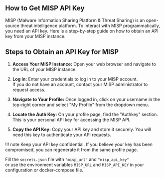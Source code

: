 ## How to Get MISP API Key

MISP (Malware Information Sharing Platform & Threat Sharing) is an open-source threat intelligence platform. To interact with MISP programmatically, you need an API key. Here is a step-by-step guide on how to obtain an API key from your MISP instance.

## Steps to Obtain an API Key for MISP

1. **Access Your MISP Instance:**
    Open your web browser and navigate to the URL of your MISP instance.

2. **Log In:**
    Enter your credentials to log in to your MISP account.  
    If you do not have an account, contact your MISP administrator to request access.

3. **Navigate to Your Profile:**
    Once logged in, click on your username in the top-right corner and select "My Profile" from the dropdown menu.

4. **Locate the Auth Key:**
    On your profile page, find the "Authkey" section. This is your personal API key for accessing the MISP API.

5. **Copy the API Key:**
    Copy your API key and store it securely. You will need this key to authenticate your API requests.

!!! note
    Keep your API key confidential. If you believe your key has been compromised, you can regenerate it from the same profile page.

Fill the `secrets.json` file with `"misp_url"` and `"misp_api_key"`  
or use the environment variables `MISP_URL` and `MISP_API_KEY` in your configuration or docker-compose file.